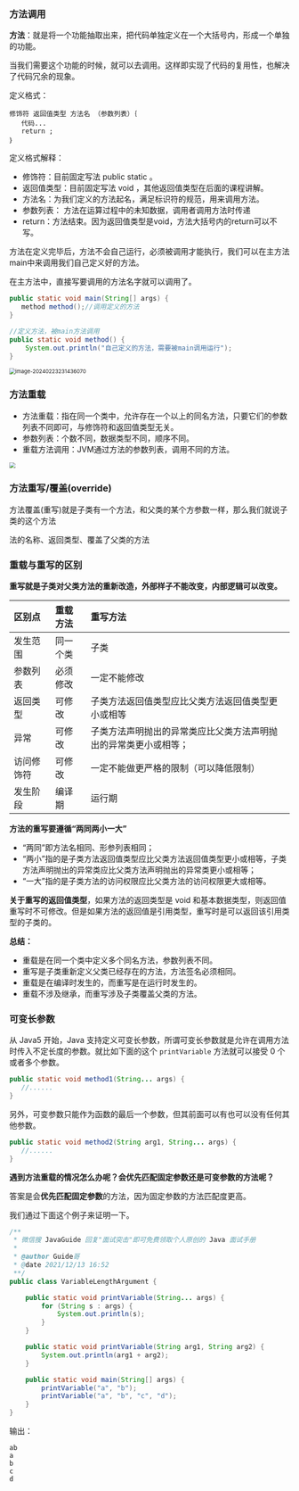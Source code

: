 ### **方法调用**

**方法**：就是将一个功能抽取出来，把代码单独定义在一个大括号内，形成一个单独的功能。

当我们需要这个功能的时候，就可以去调用。这样即实现了代码的复用性，也解决了代码冗余的现象。

定义格式：

```
修饰符 返回值类型 方法名 （参数列表）｛
   代码...
   return ;
｝
```

定义格式解释： 

- 修饰符：目前固定写法 public static 。
- 返回值类型：目前固定写法 void ，其他返回值类型在后面的课程讲解。 
- 方法名：为我们定义的方法起名，满足标识符的规范，用来调用方法。 
- 参数列表： 方法在运算过程中的未知数据，调用者调用方法时传递 
- return：方法结束。因为返回值类型是void，方法大括号内的return可以不写。

方法在定义完毕后，方法不会自己运行，必须被调用才能执行，我们可以在主方法main中来调用我们自己定义好的方法。

在主方法中，直接写要调用的方法名字就可以调用了。

```java
public static void main(String[] args) {
   method method();//调用定义的方法
}

//定义方法，被main方法调用
public static void method() {
  	System.out.println("自己定义的方法，需要被main调用运行");
}
```

<img src="https://palepics.oss-cn-guangzhou.aliyuncs.com/img/image-20240223231436070.png" alt="image-20240223231436070" style="zoom: 67%;" />

 

 

### **方法重载**

- 方法重载：指在同一个类中，允许存在一个以上的同名方法，只要它们的参数列表不同即可，与修饰符和返回值类型无关。 
- 参数列表：个数不同，数据类型不同，顺序不同。 
- 重载方法调用：JVM通过方法的参数列表，调用不同的方法。

<img src="https://palepics.oss-cn-guangzhou.aliyuncs.com/img/image-20240223231458512.png" style="zoom: 67%;" />



### **方法重写/覆盖(override)**

方法覆盖(重写)就是子类有一个方法，和父类的某个方参数一样，那么我们就说子类的这个方法

法的名称、返回类型、覆盖了父类的方法

 

 

### **重载与重写的区别**

**重写就是子类对父类方法的重新改造，外部样子不能改变，内部逻辑可以改变。**

| 区别点     | 重载方法 | 重写方法                                                     |
| :--------- | :------- | :----------------------------------------------------------- |
| 发生范围   | 同一个类 | 子类                                                         |
| 参数列表   | 必须修改 | 一定不能修改                                                 |
| 返回类型   | 可修改   | 子类方法返回值类型应比父类方法返回值类型更小或相等           |
| 异常       | 可修改   | 子类方法声明抛出的异常类应比父类方法声明抛出的异常类更小或相等； |
| 访问修饰符 | 可修改   | 一定不能做更严格的限制（可以降低限制）                       |
| 发生阶段   | 编译期   | 运行期                                                       |

**方法的重写要遵循“两同两小一大”**

- “两同”即方法名相同、形参列表相同；
- “两小”指的是子类方法返回值类型应比父类方法返回值类型更小或相等，子类方法声明抛出的异常类应比父类方法声明抛出的异常类更小或相等；
- “一大”指的是子类方法的访问权限应比父类方法的访问权限更大或相等。

**关于重写的返回值类型**，如果方法的返回类型是 void 和基本数据类型，则返回值重写时不可修改。但是如果方法的返回值是引用类型，重写时是可以返回该引用类型的子类的。

**总结：**

- 重载是在同一个类中定义多个同名方法，参数列表不同。
- 重写是子类重新定义父类已经存在的方法，方法签名必须相同。
- 重载是在编译时发生的，而重写是在运行时发生的。
- 重载不涉及继承，而重写涉及子类覆盖父类的方法。





 

### **可变长参数**

从 Java5 开始，Java 支持定义可变长参数，所谓可变长参数就是允许在调用方法时传入不定长度的参数。就比如下面的这个 `printVariable` 方法就可以接受 0 个或者多个参数。

```java
public static void method1(String... args) {
   //......
}
```

另外，可变参数只能作为函数的最后一个参数，但其前面可以有也可以没有任何其他参数。

```java
public static void method2(String arg1, String... args) {
   //......
}
```

**遇到方法重载的情况怎么办呢？会优先匹配固定参数还是可变参数的方法呢？**

答案是会**优先匹配固定参数**的方法，因为固定参数的方法匹配度更高。

我们通过下面这个例子来证明一下。

```java
/**
 * 微信搜 JavaGuide 回复"面试突击"即可免费领取个人原创的 Java 面试手册
 *
 * @author Guide哥
 * @date 2021/12/13 16:52
 **/
public class VariableLengthArgument {

    public static void printVariable(String... args) {
        for (String s : args) {
            System.out.println(s);
        }
    }

    public static void printVariable(String arg1, String arg2) {
        System.out.println(arg1 + arg2);
    }

    public static void main(String[] args) {
        printVariable("a", "b");
        printVariable("a", "b", "c", "d");
    }
}
```

输出：

```plain
ab
a
b
c
d
```



 

 

 